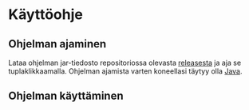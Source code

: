 # Käyttöohje

## Ohjelman ajaminen

Lataa ohjelman jar-tiedosto repositoriossa olevasta [releasesta](https://github.com/Tubaias/noisegen/releases/tag/v1.0) ja aja se
tuplaklikkaamalla. Ohjelman ajamista varten koneellasi täytyy olla [Java](https://www.java.com/en/download/).

## Ohjelman käyttäminen
